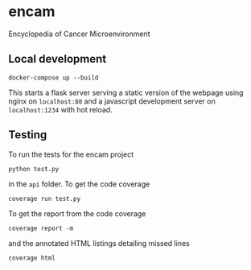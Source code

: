# encam

Encyclopedia of Cancer Microenvironment

## Local development

```
docker-compose up --build
```

This starts a flask server serving a static version of the webpage using nginx
on `localhost:80` and a javascript development server on `localhost:1234`
with hot reload.

## Testing
To run the tests for the encam project
```
python test.py
```
in the `api` folder.
To get the code coverage
```
coverage run test.py
```
To get the report from the code coverage
```
coverage report -m
```
and the annotated HTML listings detailing missed lines
```
coverage html
``` 